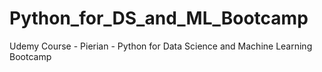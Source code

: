 # Python_for_DS_and_ML_Bootcamp
Udemy Course - Pierian - Python for Data Science and Machine Learning Bootcamp

